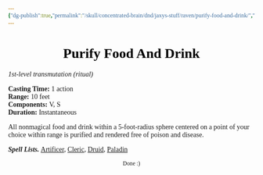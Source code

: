 ```yaml
---
{"dg-publish":true,"permalink":"/skull/concentrated-brain/dnd/jaxys-stuff/raven/purify-food-and-drink/","tags":["Tagless"],"noteIcon":""}
---
```


<style id="Force_Custom_Fonts" type="text/css">@font-face{font-style:normal;font-family:"Merriweather";src:local("Merriweather")}@font-face{font-style:bolder;font-family:"Merriweather";src:local("Merriweather")}@font-face{font-style:normal;font-family:"Merriweather";src:local("Merriweather");unicode-range:U+0-FF,U+2E80-9FFF,U+F900-FAFF,U+FE30-FE4F,U+20000-2FA1F}@font-face{font-style:bolder;font-family:"Merriweather";src:local("Merriweather");unicode-range:U+0-FF,U+2E80-9FFF,U+F900-FAFF,U+FE30-FE4F,U+20000-2FA1F}@font-face{font-style:normal;font-family:"Merriweather";src:local("Merriweather");unicode-range:U+0-FF}@font-face{font-style:bolder;font-family:"Merriweather";src:local("Merriweather");unicode-range:U+0-FF}:not(pre):not(code):not(textarea):not(tt):not(kbd):not(samp):not(var){font-family:"Merriweather"!important}pre,code,textarea,tt,kbd,samp,var{font-family:monospace!important}pre *,code *,textarea *,tt *,kbd *,samp *,var *{font-family:monospace!important}</style>


# <center><span style="color:#000000">Purify Food And Drink</span></center>
_1st-level transmutation (ritual)_

**Casting Time:** 1 action  
**Range:** 10 feet  
**Components:** V, S  
**Duration:** Instantaneous

All nonmagical food and drink within a 5-foot-radius sphere centered on a point of your choice within range is purified and rendered free of poison and disease.

**_Spell Lists._** [Artificer](http://dnd5e.wikidot.com/spells:artificer), [Cleric](http://dnd5e.wikidot.com/spells:cleric), [Druid](http://dnd5e.wikidot.com/spells:druid), [Paladin](http://dnd5e.wikidot.com/spells:paladin)











<center><sub>Done :)</sub></center>


<script src="https://utteranc.es/client.js"
        repo="WonderingGodling/My-Mind-Space"
        issue-term="title"
        theme="preferred-color-scheme"
        crossorigin="anonymous"
        async>
</script>